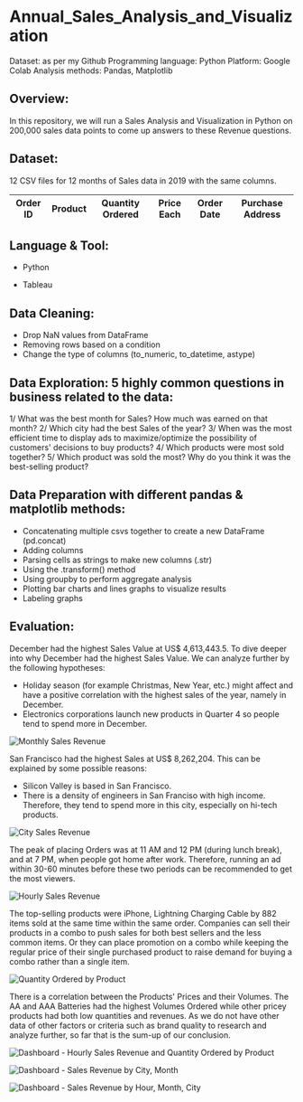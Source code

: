 # Annual_Sales_Analysis_and_Visualization

Dataset: as per my Github
Programming language: Python 
Platform: Google Colab
Analysis methods: Pandas, Matplotlib

## Overview: 
In this repository, we will run a Sales Analysis and Visualization in Python on 200,000 sales data points to come up answers to these Revenue questions.

## Dataset: 

12 CSV files for 12 months of Sales data in 2019 with the same columns.

| Order ID | Product | Quantity Ordered | Price Each | Order Date | Purchase Address | 
|-|-|-|-|-|-|

## Language & Tool:

- Python

- Tableau

## Data Cleaning:
- Drop NaN values from DataFrame
- Removing rows based on a condition
- Change the type of columns (to_numeric, to_datetime, astype)

## Data Exploration: 5 highly common questions in business related to the data:
1/ What was the best month for Sales? How much was earned on that month?
2/ Which city had the best Sales of the year?
3/ When was the most efficient time to display ads to maximize/optimize the possibility of customers' decisions to buy products?
4/ Which products were most sold together?
5/ Which product was sold the most? Why do you think it was the best-selling product?

## Data Preparation with different pandas & matplotlib methods:
- Concatenating multiple csvs together to create a new DataFrame (pd.concat)
- Adding columns
- Parsing cells as strings to make new columns (.str)
- Using the .transform() method
- Using groupby to perform aggregate analysis
- Plotting bar charts and lines graphs to visualize results
- Labeling graphs

## Evaluation:

December had the highest Sales Value at US$ 4,613,443.5. To dive deeper into why December had the highest Sales Value. We can analyze further by the following hypotheses:
- Holiday season (for example Christmas, New Year, etc.) might affect and have a positive correlation with the highest sales of the year, namely in December.
- Electronics corporations launch new products in Quarter 4 so people tend to spend more in December.

![Monthly Sales Revenue](https://user-images.githubusercontent.com/70437668/138407880-8ea4baa1-391f-4bda-b097-b6389eaf9373.jpg)

San Francisco had the highest Sales at US$ 8,262,204. This can be explained by some possible reasons:
- Silicon Valley is based in San Francisco.
- There is a density of engineers in San Franciso with high income. Therefore, they tend to spend more in this city, especially on hi-tech products.

![City Sales Revenue](https://user-images.githubusercontent.com/70437668/138407848-a3714843-0cdb-4caf-8d01-56f6723e8783.jpg)

The peak of placing Orders was at 11 AM and 12 PM (during lunch break), and at 7 PM, when people got home after work. Therefore, running an ad within 30-60 minutes before these two periods can be recommended to get the most viewers.

![Hourly Sales Revenue](https://user-images.githubusercontent.com/70437668/138407897-70337ad5-a4bd-4b08-8f85-289137526390.jpg)

The top-selling products were iPhone, Lightning Charging Cable by 882 items sold at the same time within the same order. Companies can sell their products in a combo to push sales for both best sellers and the less common items. Or they can place promotion on a combo while keeping the regular price of their single purchased product to raise demand for buying a combo rather than a single item.

![Quantity Ordered by Product](https://user-images.githubusercontent.com/70437668/138407928-7e718903-bd88-47db-a02e-5561266df826.jpg)

There is a correlation between the Products' Prices and their Volumes. The AA and AAA Batteries had the highest Volumes Ordered while other pricey products had both low quantities and revenues. As we do not have other data of other factors or criteria such as brand quality to research and analyze further, so far that is the sum-up of our conclusion.

![Dashboard - Hourly Sales Revenue and Quantity Ordered by Product](https://user-images.githubusercontent.com/70437668/138407971-72e7c621-d985-45ea-b14c-10d51a1cb0fc.jpg)

![Dashboard - Sales Revenue by City, Month](https://user-images.githubusercontent.com/70437668/138407981-5f467fc0-0edc-45ae-8b8d-00253b834bfb.jpg)

![Dashboard - Sales Revenue by Hour, Month, City](https://user-images.githubusercontent.com/70437668/138407992-cf7f0826-b43f-4547-ab6a-5fa35bc9e742.jpg)


